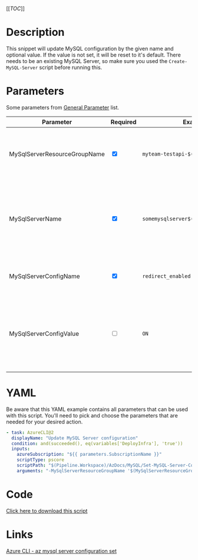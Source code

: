 [[_TOC_]]

# Description

This snippet will update MySQL configuration by the given name and optional value. If the value is not set, it will be reset to it's default. There needs to be an existing MySQL Server, so make sure you used the `Create-MySQL-Server` script before running this.

# Parameters

Some parameters from [General Parameter](/Azure/AzDocs-v1/Scripts) list.

| Parameter                    | Required                        | Example Value                               | Description                                                                                                                 |
| ---------------------------- | ------------------------------- | ------------------------------------------- | --------------------------------------------------------------------------------------------------------------------------- |
| MySqlServerResourceGroupName | <input type="checkbox" checked> | `myteam-testapi-$(Release.EnvironmentName)` | The name of the resourcegroup you want your MySql server to be created in                                                   |
| MySqlServerName              | <input type="checkbox" checked> | `somemysqlserver$(Release.EnvironmentName)` | The name for the MySQL Server resource. It's recommended to use just alphanumerical characters without hyphens etc.         |
| MySqlServerConfigName        | <input type="checkbox" checked> | `redirect_enabled`                          | The name of the MySQL server setting you want to update.                                                                    |
| MySqlServerConfigValue       | <input type="checkbox">         | `ON`                                        | The value of the MySQL server setting you want to update. When omitted, the default value for the setting will be restored. |

# YAML

Be aware that this YAML example contains all parameters that can be used with this script. You'll need to pick and choose the parameters that are needed for your desired action.

```yaml
- task: AzureCLI@2
  displayName: "Update MySQL Server configuration"
  condition: and(succeeded(), eq(variables['DeployInfra'], 'true'))
  inputs:
    azureSubscription: "${{ parameters.SubscriptionName }}"
    scriptType: pscore
    scriptPath: "$(Pipeline.Workspace)/AzDocs/MySQL/Set-MySQL-Server-Configuration-Set.ps1"
    arguments: "-MySqlServerResourceGroupName '$(MySqlServerResourceGroupName)' -MySqlServerName '$(MySqlServerName)' -MySqlServerConfigName '$(MySqlServerConfigName)' -MySqlServerConfigValue '$(MySqlServerConfigValue)'"
```

# Code

[Click here to download this script](../../../../../src/MySQL/Set-MySQL-Server-Configuration-Set.ps1)

# Links

[Azure CLI - az mysql server configuration set](https://learn.microsoft.com/en-us/cli/azure/mysql/server/configuration?view=azure-cli-latest#az-mysql-server-configuration-set)

